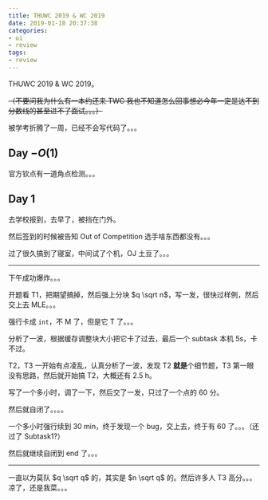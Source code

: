 ```yaml
---
title: THUWC 2019 & WC 2019
date: 2019-01-18 20:37:38
categories:
- oi
- review
tags:
- review
---
```


THUWC 2019 & WC 2019。

~~（不要问我为什么有一本约还来 TWC 我也不知道怎么回事想必今年一定是达不到分数线的甚至进不了面试。。。）~~

被学考折腾了一周，已经不会写代码了。。。

<!--- more --->

## Day $-O(1)$

官方钦点有一道角点检测。。。

<!--- （提前来广州做了适应性训练，所以没有 day 0） --->

## Day 1

去学校报到，去早了，被挡在门外。

然后签到的时候被告知 Out of Competition 选手啥东西都没有。。。

过了很久搞到了寝室，中间试了个机，OJ 土豆了。。。

---

下午成功爆炸。。。

开题看 T1，把期望搞掉，然后强上分块 $q \sqrt n$，写一发，很快过样例，然后交上去 MLE。。。

强行卡成 `int`，不 M 了，但是它 T 了。。。

分析了一波，根据缓存调整块大小把它卡了过去，最后一个 subtask 本机 5s，卡不过。

T2，T3 一开始有点凌乱，认真分析了一波，发现 T2 **就是**个细节题，T3 第一眼没有思路，然后就开始搞 T2，大概还有 2.5 h。

写了一个多小时，调了一下，然后交了一发，只过了一个点的 60 分。

然后就自闭了。。。。

一个多小时强行续到 30 min，终于发现一个 bug，交上去，终于有 60 了。。。（还过了 Subtask1?）

然后就继续自闭到 end 了。。。

---

一直以为莫队 $q \sqrt q$ 的，其实是 $n \sqrt q$ 的。然后许多人 T3 高分。。。凉了，还是我菜。。。





